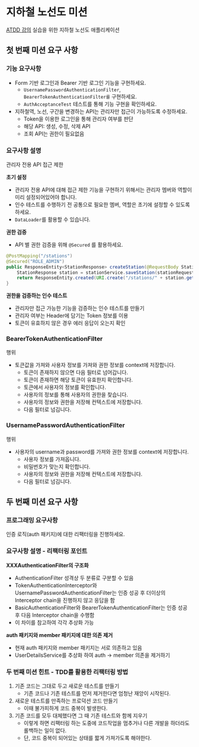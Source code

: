 # 지하철 노선도 미션
[ATDD 강의](https://edu.nextstep.camp/c/R89PYi5H) 실습을 위한 지하철 노선도 애플리케이션


## 첫 번째 미션 요구 사항

### 기능 요구사항

- Form 기반 로그인과 Bearer 기반 로그인 기능을 구현하세요.
  - `UsernamePasswordAuthenticationFilter`, `BearerTokenAuthenticationFilter를` 구현하세요.
  - `AuthAcceptanceTest` 테스트를 통해 기능 구현을 확인하세요.
- 지하철역, 노선, 구간을 변경하는 API는 관리자만 접근이 가능하도록 수정하세요.
  - Token을 이용한 로그인을 통해 관리자 여부를 판단
  - 해당 API: 생성, 수정, 삭제 API
  - 조회 API는 권한이 필요없음

### 요구사항 설명

관리자 전용 API 접근 제한

**초기 설정**

- 관리자 전용 API에 대해 접근 제한 기능을 구현하기 위해서는 관리자 멤버와 역할이 미리 설정되어있어야 합니다.
- 인수 테스트를 수행하기 전 공통으로 필요한 멤버, 역할은 초기에 설정할 수 있도록 하세요.
- `DataLoader`를 활용할 수 있습니다.

**권한 검증**

- API 별 권한 검증을 위해 `@Secured` 를 활용하세요.

```java
@PostMapping("/stations")
@Secured("ROLE_ADMIN")
public ResponseEntity<StationResponse> createStation(@RequestBody StationRequest stationRequest) {
    StationResponse station = stationService.saveStation(stationRequest);
    return ResponseEntity.created(URI.create("/stations/" + station.getId())).body(station);
}
```

**권한을 검증하는 인수 테스트**

- 관리자만 접근 가능한 기능을 검증하는 인수 테스트를 만들기
- 관리자 여부는 Header에 담기는 Token 정보를 이용
- 토큰이 유효하지 않은 경우 에러 응답이 오는지 확인

### BearerTokenAuthenticationFilter

행위
- 토큰값을 가져와 사용자 정보를 가져와 권한 정보를 context에 저장합니다.
  - 토큰이 존재하지 않으면 다음 필터로 넘어갑니다.
  - 토큰이 존재하면 해당 토큰이 유효한지 확인합니다.
  - 토큰에서 사용자의 정보를 확인합니다.
  - 사용자의 정보를 통해 사용자의 권한을 찾습니다.
  - 사용자의 정보와 권한을 저장해 컨텍스트에 저장합니다.
  - 다음 필터로 넘김니다.

### UsernamePasswordAuthenticationFilter

행위
- 사용자의 username과 password를 가져와 권한 정보를 context에 저장합니다.
  - 사용자 정보를 가져옵니다.
  - 비밀번호가 맞는지 확인합니다.
  - 사용자의 정보와 권한을 저장해 컨텍스트에 저장합니다.
  - 다음 필터로 넘김니다.


## 두 번째 미션 요구 사항

### 프로그래밍 요구사항

인증 로직(auth 패키지)에 대한 리팩터링을 진행하세요.

### 요구사항 설명 - 리팩터링 포인트

**XXXAuthenticationFilter의 구조화**

- AuthenticationFilter 성격상 두 분류로 구분할 수 있음
- TokenAuthenticationInterceptor와 UsernamePasswordAuthenticationFilter는 인증 성공 후 더이상의 Interceptor chain을 진행하지 않고 응답을 함
- BasicAuthenticationFilter와 BearerTokenAuthenticationFilter는 인증 성공 후 다음 Interceptor chain을 수행함
- 이 차이를 참고하여 각각 추상화 가능

**auth 패키지와 member 패키지에 대한 의존 제거** 

- 현재 auth 패키지와 member 패키지는 서로 의존하고 있음 
- UserDetailsService를 추상화 하여 auth -> member 의존을 제거하기

### 두 번째 미션 힌트 - TDD를 활용한 리팩터링 방법

1. 기존 코드는 그대로 두고 새로운 테스트를 만들기
   - 기존 코드나 기존 테스트를 먼저 제거한다면 엄청난 재앙이 시작된다.
2. 새로운 테스트를 만족하는 프로덕션 코드 만들기
   - 이때 불가피하게 코드 중복이 발생한다.
3. 기존 코드를 모두 대체했다면 그 때 기존 테스트와 함께 지우기
   - 이렇게 하면 리팩터링 하는 도중에 코드작업을 멈추거나 다른 개발을 하더라도 롤백하는 일이 없다. 
   - 단, 코드 중복이 되어있는 상태를 짧게 가져가도록 해야한다.
